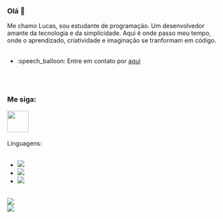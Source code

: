 ### Olá 👋

Me chamo Lucas, sou estudante de programação. Um desenvolvedor amante da tecnologia e da simplicidade.
Aqui é onde passo meu tempo, onde o aprendizado, criatividade e imaginação se tranformam em código.
<br>
<br>
<ul>
  <li>:speech_balloon: Entre em contato por <a href="https://www.instagram.com/lucas_levi.silva/">aqui</a></li>
</ul>
<br>
<br>
<h3>Me siga:</h3>
<a href="https://www.instagram.com/lucas_levi.silva/"><img src="https://static.vecteezy.com/system/resources/previews/018/930/473/original/instagram-logo-instagram-icon-transparent-free-png.png" width=50px height=auto></a>
<br>
<br>
Linguagens:
<br>
<br>
<ul>
  <li><img src="https://img.shields.io/badge/HTML5-E34F26?style=for-the-badge&logo=html5&logoColor=white"></li>
  <li><img src="https://img.shields.io/badge/CSS3-1572B6?style=for-the-badge&logo=css3&logoColor=white"></li>
  <li><img src="https://img.shields.io/badge/JavaScript-F7DF1E?style=for-the-badge&logo=javascript&logoColor=black"></li>
</ul>
<br>
<img src= "https://github-readme-stats.vercel.app/api/top-langs/?username=lucaslevi2003&layout=donut">
<br>
<img src= "https://github-readme-stats.vercel.app/api?username=lucaslevi2003&show_icons=true&theme=merko">
